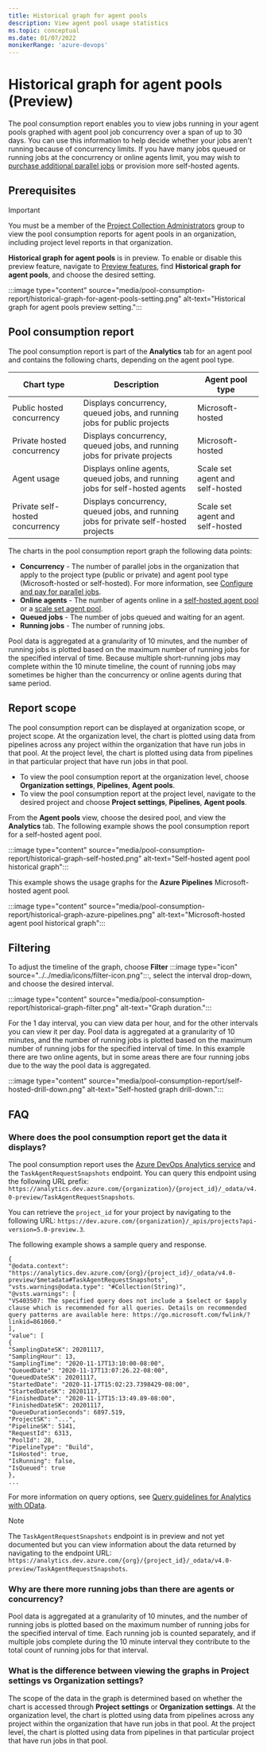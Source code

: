 ```yaml
---
title: Historical graph for agent pools
description: View agent pool usage statistics
ms.topic: conceptual
ms.date: 01/07/2022
monikerRange: 'azure-devops'
---
```


# Historical graph for agent pools (Preview)

The pool consumption report enables you to view jobs running in your agent pools graphed with agent pool job concurrency over a span of up to 30 days. You can use this information to help decide whether your jobs aren't running because of concurrency limits. If you have many jobs queued or running jobs at the concurrency or online agents limit, you may wish to [purchase additional parallel jobs](../licensing/concurrent-jobs.md) or provision more self-hosted agents.

## Prerequisites

> [!IMPORTANT]
> You must be a member of the [Project Collection Administrators](../../organizations/security/permissions.md#collection-level-groups) group to view the pool consumption reports for agent pools in an organization, including project level reports in that organization.

**Historical graph for agent pools** is in preview. To enable or disable this preview feature, navigate to [Preview features](../../project/navigation/preview-features.md), find **Historical graph for agent pools**, and choose the desired setting.

:::image type="content" source="media/pool-consumption-report/historical-graph-for-agent-pools-setting.png" alt-text="Historical graph for agent pools preview setting.":::

## Pool consumption report

The pool consumption report is part of the **Analytics** tab for an agent pool and contains the following charts, depending on the agent pool type.

| Chart type | Description | Agent pool type|
|------------|-------------|----------------|
| Public hosted concurrency | Displays concurrency, queued jobs, and running jobs for public projects | Microsoft-hosted |
| Private hosted concurrency | Displays concurrency, queued jobs, and running jobs for private projects | Microsoft-hosted |
| Agent usage | Displays online agents, queued jobs, and running jobs for self-hosted agents | Scale set agent and self-hosted |
| Private self-hosted concurrency | Displays concurrency, queued jobs, and running jobs for private self-hosted projects | Scale set agent and self-hosted |

The charts in the pool consumption report graph the following data points:

- **Concurrency** - The number of parallel jobs in the organization that apply to the project type (public or private) and agent pool type (Microsoft-hosted or self-hosted). For more information, see [Configure and pay for parallel jobs](../licensing/concurrent-jobs.md).
- **Online agents** - The number of agents online in a [self-hosted agent pool](agents.md#install) or a [scale set agent pool](scale-set-agents.md).
- **Queued jobs** - The number of jobs queued and waiting for an agent.
- **Running jobs** - The number of running jobs.

Pool data is aggregated at a granularity of 10 minutes, and the number of running jobs is plotted based on the maximum number of running jobs for the specified interval of time. Because multiple short-running jobs may complete within the 10 minute timeline, the count of running jobs may sometimes be higher than the concurrency or online agents during that same period.

## Report scope

The pool consumption report can be displayed at organization scope, or project scope. At the organization level, the chart is plotted using data from pipelines across any project within the organization that have run jobs in that pool. At the project level, the chart is plotted using data from pipelines in that particular project that have run jobs in that pool.

- To view the pool consumption report at the organization level, choose **Organization settings**, **Pipelines**, **Agent pools**.
- To view the pool consumption report at the project level, navigate to the desired project and choose **Project settings**, **Pipelines**, **Agent pools**.

From the **Agent pools** view, choose the desired pool, and view the **Analytics** tab. The following example shows the pool consumption report for a self-hosted agent pool.

:::image type="content" source="media/pool-consumption-report/historical-graph-self-hosted.png" alt-text="Self-hosted agent pool historical graph":::

This example shows the usage graphs for the **Azure Pipelines** Microsoft-hosted agent pool.

:::image type="content" source="media/pool-consumption-report/historical-graph-azure-pipelines.png" alt-text="Microsoft-hosted agent pool historical graph":::

## Filtering

To adjust the timeline of the graph, choose **Filter** :::image type="icon" source="../../media/icons/filter-icon.png":::, select the interval drop-down, and choose the desired interval.

:::image type="content" source="media/pool-consumption-report/historical-graph-filter.png" alt-text="Graph duration.":::

For the 1 day interval, you can view data per hour, and for the other intervals you can view it per day. Pool data is aggregated at a granularity of 10 minutes, and the number of running jobs is plotted based on the maximum number of running jobs for the specified interval of time. In this example there are two online agents, but in some areas there are four running jobs due to the way the pool data is aggregated.

:::image type="content" source="media/pool-consumption-report/self-hosted-drill-down.png" alt-text="Self-hosted graph drill-down.":::


## FAQ

### Where does the pool consumption report get the data it displays?

The pool consumption report uses the [Azure DevOps Analytics service](../../report/powerbi/what-is-analytics.md) and the `TaskAgentRequestSnapshots` endpoint. You can query this endpoint using the following URL prefix: `https://analytics.dev.azure.com/{organization}/{project_id}/_odata/v4.0-preview/TaskAgentRequestSnapshots`. 

You can retrieve the `project_id` for your project by navigating to the following URL: `https://dev.azure.com/{organization}/_apis/projects?api-version=5.0-preview.3`.

The following example shows a sample query and response.

```
{
"@odata.context": "https://analytics.dev.azure.com/{org}/{project_id}/_odata/v4.0-preview/$metadata#TaskAgentRequestSnapshots",
"vsts.warnings@odata.type": "#Collection(String)",
"@vsts.warnings": [
"VS403507: The specified query does not include a $select or $apply clause which is recommended for all queries. Details on recommended query patterns are available here: https://go.microsoft.com/fwlink/?linkid=861060."
],
"value": [
{
"SamplingDateSK": 20201117,
"SamplingHour": 13,
"SamplingTime": "2020-11-17T13:10:00-08:00",
"QueuedDate": "2020-11-17T13:07:26.22-08:00",
"QueuedDateSK": 20201117,
"StartedDate": "2020-11-17T15:02:23.7398429-08:00",
"StartedDateSK": 20201117,
"FinishedDate": "2020-11-17T15:13:49.89-08:00",
"FinishedDateSK": 20201117,
"QueueDurationSeconds": 6897.519,
"ProjectSK": "...",
"PipelineSK": 5141,
"RequestId": 6313,
"PoolId": 28,
"PipelineType": "Build",
"IsHosted": true,
"IsRunning": false,
"IsQueued": true
},
...
```

For more information on query options, see [Query guidelines for Analytics with OData](../../report/extend-analytics/odata-query-guidelines.md).

> [!NOTE]
> The `TaskAgentRequestSnapshots` endpoint is in preview and not yet documented but you can view information about the data returned by navigating to the endpoint URL: `https://analytics.dev.azure.com/{org}/{project_id}/_odata/v4.0-preview/TaskAgentRequestSnapshots`.

### Why are there more running jobs than there are agents or concurrency?

Pool data is aggregated at a granularity of 10 minutes, and the number of running jobs is plotted based on the maximum number of running jobs for the specified interval of time. Each running job is counted separately, and if multiple jobs complete during the 10 minute interval they contribute to the total count of running jobs for that interval.

### What is the difference between viewing the graphs in Project settings vs Organization settings?

The scope of the data in the graph is determined based on whether the chart is accessed through **Project settings** or **Organization settings**. At the organization level, the chart is plotted using data from pipelines across any project within the organization that have run jobs in that pool. At the project level, the chart is plotted using data from pipelines in that particular project that have run jobs in that pool.

